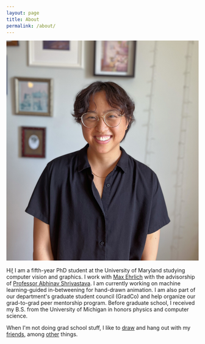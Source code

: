 ```yaml
---
layout: page
title: About
permalink: /about/
---
```


<img src="../images/my_images/Me_August_2022.JPG" alt="Me" class="myface" onmouseover="switch2Cartoon(this)" onmouseout="switchBack(this)"/>

Hi[!](https://lilhuang.github.io/outtake_photos/) I am a fifth-year PhD student at the University of Maryland studying computer vision and graphics. I work with [Max Ehrlich](https://maxehr.umiacs.io/) with the advisorship of [Professor Abhinav Shrivastava](http://abhinavsh.info/). I am currently working on machine learning-guided in-betweening for hand-drawn animation. I am also part of our department's graduate student council (GradCo) and help organize our grad-to-grad peer mentorship program. Before graduate school, I received my B.S. from the University of Michigan in honors physics and computer science.

When I'm not doing grad school stuff, I like to [draw](https://www.instagram.com/itsalilstrange/) and hang out with my [friends](https://lilhuang.github.io/friends/), among [other](https://lilhuang.github.io/for_fun/) things.


<script>
    function switch2Cartoon(x) {
        x.src="../images/my_images/Me_doodle_2021.jpg";
    }

    function switchBack(x) {
        x.src="../images/my_images/Me_August_2022.JPG";
    }
</script>
